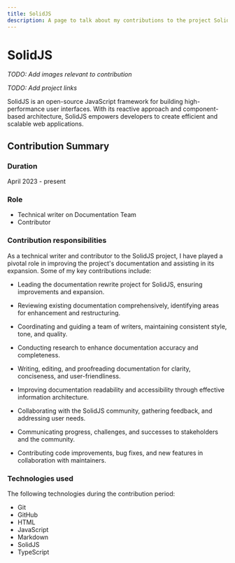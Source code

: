```yaml
---
title: SolidJS
description: A page to talk about my contributions to the project SolidJS.
---
```


# SolidJS

*TODO: Add images relevant to contribution*

*TODO: Add project links*

SolidJS is an open-source JavaScript framework for building high-performance user interfaces. With its reactive approach and component-based architecture, SolidJS empowers developers to create efficient and scalable web applications.

## Contribution Summary

### Duration
April 2023 - present

### Role
* Technical writer on Documentation Team
* Contributor

### Contribution responsibilities
As a technical writer and contributor to the SolidJS project, I have played a pivotal role in improving the project's documentation and assisting in its expansion. Some of my key contributions include:

* Leading the documentation rewrite project for SolidJS, ensuring improvements and expansion.

* Reviewing existing documentation comprehensively, identifying areas for enhancement and restructuring.

* Coordinating and guiding a team of writers, maintaining consistent style, tone, and quality.

* Conducting research to enhance documentation accuracy and completeness.

* Writing, editing, and proofreading documentation for clarity, conciseness, and user-friendliness.

* Improving documentation readability and accessibility through effective information architecture.

* Collaborating with the SolidJS community, gathering feedback, and addressing user needs.

* Communicating progress, challenges, and successes to stakeholders and the community.

* Contributing code improvements, bug fixes, and new features in collaboration with maintainers.

### Technologies used

The following technologies during the contribution period:

* Git
* GitHub
* HTML
* JavaScript
* Markdown
* SolidJS
* TypeScript